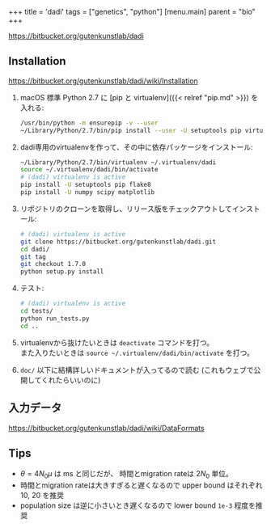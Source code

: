 +++
title = 'dadi'
tags = ["genetics", "python"]
[menu.main]
  parent = "bio"
+++

https://bitbucket.org/gutenkunstlab/dadi

## Installation

https://bitbucket.org/gutenkunstlab/dadi/wiki/Installation

1.  macOS 標準 Python 2.7 に
    [pip と virtualenv]({{< relref "pip.md" >}}) を入れる:

    ```sh
    /usr/bin/python -m ensurepip -v --user
    ~/Library/Python/2.7/bin/pip install --user -U setuptools pip virtualenv
    ```

1.  dadi専用のvirtualenvを作って、その中に依存パッケージをインストール:

    ```sh
    ~/Library/Python/2.7/bin/virtualenv ~/.virtualenv/dadi
    source ~/.virtualenv/dadi/bin/activate
    # (dadi) virtualenv is active
    pip install -U setuptools pip flake8
    pip install -U numpy scipy matplotlib
    ```

1.  リポジトリのクローンを取得し、リリース版をチェックアウトしてインストール:

    ```sh
    # (dadi) virtualenv is active
    git clone https://bitbucket.org/gutenkunstlab/dadi.git
    cd dadi/
    git tag
    git checkout 1.7.0
    python setup.py install
    ```

1.  テスト:

    ```sh
    # (dadi) virtualenv is active
    cd tests/
    python run_tests.py
    cd ..
    ```

1.  virtualenvから抜けたいときは `deactivate` コマンドを打つ。<br>
    また入りたいときは `source ~/.virtualenv/dadi/bin/activate` を打つ。

1.  `doc/` 以下に結構詳しいドキュメントが入ってるので読む (これもウェブで公開してくれたらいいのに)


## 入力データ

https://bitbucket.org/gutenkunstlab/dadi/wiki/DataFormats

## Tips

- $\theta = 4N_0\mu$ は ms と同じだが、
  時間とmigration rateは $2N_0$ 単位。
- 時間とmigration rateは大きすぎると遅くなるので
  upper bound はそれぞれ 10, 20 を推奨
- population size は逆に小さいとき遅くなるので
  lower bound `1e-3` 程度を推奨

